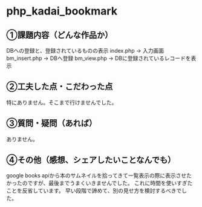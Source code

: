 # php_kadai_bookmark

## ①課題内容（どんな作品か）
DBへの登録と、登録されているものの表示
index.php → 入力画面
bm_insert.php → DBへ登録
bm_view.php → DBに登録されているレコードを表示

## ②工夫した点・こだわった点

特にありません。そこまで行けませんでした。

## ③質問・疑問（あれば）

ありません。

## ④その他（感想、シェアしたいことなんでも）

google books apiから本のサムネイルを拾ってきて一覧表示の際に表示させたかったのですが、最後までうまくいきませんでした。
これに時間を使いすぎたことを反省しています。
早い段階で諦めて、別の見せ方を検討するべきでした。
